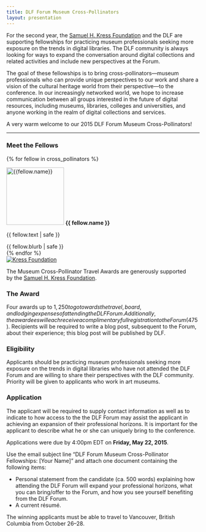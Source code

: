 ```yaml
---
title: DLF Forum Museum Cross-Pollinators
layout: presentation
---
```


For the second year, the [Samuel H. Kress Foundation](https://www.kressfoundation.org/) and the DLF are supporting fellowships for practicing museum professionals seeking more exposure on the trends in digital libraries. The DLF community is always looking for ways to expand the conversation around digital collections and related activities and include new perspectives at the Forum.

The goal of these fellowships is to bring cross-pollinators—museum professionals who can provide unique perspectives to our work and share a vision of the cultural heritage world from their perspective—to the conference. In our increasingly networked world, we hope to increase communication between all groups interested in the future of digital resources, including museums, libraries, colleges and universities, and anyone working in the realm of digital collections and services.

A very warm welcome to our 2015 DLF Forum Museum Cross-Pollinators!

* * *

### Meet the Fellows

{% for fellow in cross_pollinators %}
<div class="border-bottom mt-3">
    <img width="150" class="mx-3 img-thumbnail float-start" src="{{ fellow.image | url }}" alt="{{fellow.name}}">
    <strong>{{ fellow.name }}</strong><br>
    <p>{{ fellow.text | safe }}</p>
    {{ fellow.blurb | safe }}
</div>
{% endfor %}

<div class="my-5 border-bottom text-center">
    <a href="http://www.electroniclibrarian.com/">
        <img src="{{'/assets/images/Kress_Logo_dlfweb.jpg'}}" alt="Kress Foundation">
    </a>
    <p class="my-5">The Museum Cross-Pollinator Travel Awards are generously supported by the <a href="https://www.kressfoundation.org/">Samuel H. Kress Foundation</a>.</p>
</div>

### The Award

Four awards up to $1,250 to go towards the travel, board, and lodging expenses of attending the DLF Forum. Additionally, the awardees will each receive a complimentary full registration to the Forum ($475). Recipients will be required to write a blog post, subsequent to the Forum, about their experience; this blog post will be published by DLF.

### Eligibility

Applicants should be practicing museum professionals seeking more exposure on the trends in digital libraries who have not attended the DLF Forum and are willing to share their perspectives with the DLF community. Priority will be given to applicants who work in art museums.

### Application

The applicant will be required to supply contact information as well as to indicate to how access to the the DLF Forum may assist the applicant in achieving an expansion of their professional horizons. It is important for the applicant to describe what he or she can uniquely bring to the conference.

Applications were due by 4:00pm EDT on **Friday, May 22, 2015**.

Use the email subject line “DLF Forum Museum Cross-Pollinator Fellowships: \[Your Name\]” and attach one document containing the following items:

*   Personal statement from the candidate (ca. 500 words) explaining how attending the DLF Forum will expand your professional horizons, what you can bring/offer to the Forum, and how you see yourself benefiting from the DLF Forum.
*   A current résumé.

The winning applicants must be able to travel to Vancouver, British Columbia from October 26–28.